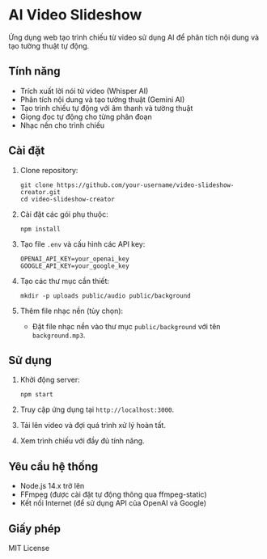 # AI Video Slideshow

Ứng dụng web tạo trình chiếu từ video sử dụng AI để phân tích nội dung và tạo tường thuật tự động.

## Tính năng

- Trích xuất lời nói từ video (Whisper AI)
- Phân tích nội dung và tạo tường thuật (Gemini AI)
- Tạo trình chiếu tự động với âm thanh và tường thuật
- Giọng đọc tự động cho từng phân đoạn
- Nhạc nền cho trình chiếu

## Cài đặt

1. Clone repository:
   ```
   git clone https://github.com/your-username/video-slideshow-creator.git
   cd video-slideshow-creator
   ```

2. Cài đặt các gói phụ thuộc:
   ```
   npm install
   ```

3. Tạo file `.env` và cấu hình các API key:
   ```
   OPENAI_API_KEY=your_openai_key
   GOOGLE_API_KEY=your_google_key
   ```

4. Tạo các thư mục cần thiết:
   ```
   mkdir -p uploads public/audio public/background
   ```

5. Thêm file nhạc nền (tùy chọn):
   - Đặt file nhạc nền vào thư mục `public/background` với tên `background.mp3`.

## Sử dụng

1. Khởi động server:
   ```
   npm start
   ```

2. Truy cập ứng dụng tại `http://localhost:3000`.

3. Tải lên video và đợi quá trình xử lý hoàn tất.

4. Xem trình chiếu với đầy đủ tính năng.

## Yêu cầu hệ thống

- Node.js 14.x trở lên
- FFmpeg (được cài đặt tự động thông qua ffmpeg-static)
- Kết nối Internet (để sử dụng API của OpenAI và Google)

## Giấy phép

MIT License